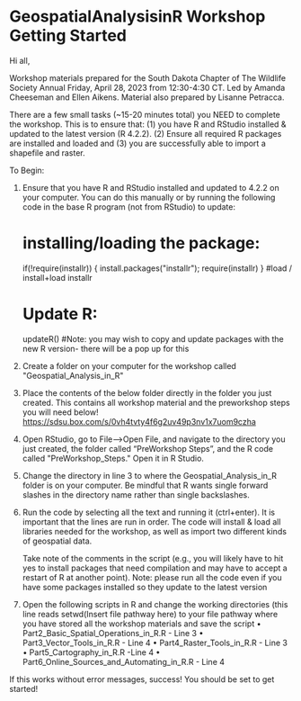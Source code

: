 # GeospatialAnalysisinR Workshop Getting Started
Hi all,

Workshop materials prepared for the South Dakota Chapter of The Wildlife Society Annual Friday, 
April 28, 2023 from 12:30-4:30 CT. Led by Amanda Cheeseman and Ellen Aikens. Material also prepared by Lisanne Petracca.



There are a few small tasks (~15-20 minutes total) you NEED to complete the workshop. 
This is to ensure that: 
(1) you have R and RStudio installed & updated to the latest version (R 4.2.2). 
(2) Ensure all required R packages are installed and loaded and 
(3) you are successfully able to import a shapefile and raster.

To Begin:
1.	Ensure that you have R and RStudio installed and updated to 4.2.2 on your computer. 
	You can do this manually or by running the following code in the base R program (not from RStudio) to update:
	# installing/loading the package:
	if(!require(installr)) {
 	install.packages("installr"); 
  	require(installr)
	} #load / install+load installr
	# Update R:
	updateR()
	#Note: you may wish to copy and update packages with the new R version- there will be a pop up for this

2.	Create a folder on your computer for the workshop called "Geospatial_Analysis_in_R" 
3.	Place the contents of the below folder directly in the folder you just created.
	This contains all workshop material and the preworkshop steps you will need below! 
	https://sdsu.box.com/s/0vh4tvty4f6g2uv49p3nv1x7uom9czha 
4.	Open RStudio, go to File-->Open File, and navigate to the directory you just created, the folder 
	called “PreWorkshop Steps”, and the R code called "PreWorkshop_Steps." Open it in R Studio. 
5.	Change the directory in line 3 to where the Geospatial_Analysis_in_R folder is on your computer. Be mindful that R wants 
	single forward slashes in the directory name rather than single backslashes. 
6.	Run the code by selecting all the text and running it (ctrl+enter). It is important that the 
	lines are run in order. The code will install & load all libraries needed for the workshop, 
	as well as import two different kinds of geospatial data. 
	
	Take note of the comments in the script (e.g., you will likely have to hit yes to install 
	packages that need compilation and may have to accept a restart of R at another point). 
	Note: please run all the code even if you have some packages installed so they update to the latest version
7.	Open the following scripts in R and change the working directories (this line reads setwd(Insert file pathway here) to your file pathway where you have stored all the workshop materials and save the script
	•	Part2_Basic_Spatial_Operations_in_R.R - Line 3
	•	Part3_Vector_Tools_in_R.R - Line 4
	•	Part4_Raster_Tools_in_R.R - Line 3
	•	Part5_Cartography_in_R.R -Line 4
	•	Part6_Online_Sources_and_Automating_in_R.R - Line 4

If this works without error messages, success! You should be set to get started!
